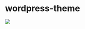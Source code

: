 # wordpress-theme

<img src="https://imperialwebdesign.in/wp-content/uploads/2019/01/wordpress.gif">
